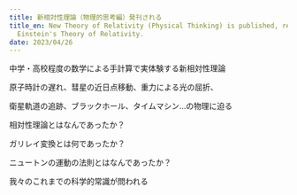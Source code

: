 ```yaml
---
title: 新相対性理論（物理的思考編）発刊される
title_en: New Theory of Relativity (Physical Thinking) is published, refuting
  Einstein's Theory of Relativity.
date: 2023/04/26
---
```

中学・高校程度の数学による手計算で実体験する新相対性理論


原子時計の遅れ、彗星の近日点移動、重力による光の屈折、

衛星軌道の追跡、ブラックホール、タイムマシン…の物理に迫る



相対性理論とはなんであったか？

ガリレイ変換とは何であったか？

ニュートンの運動の法則とはなんであったか？

我々のこれまでの科学的常識が問われる